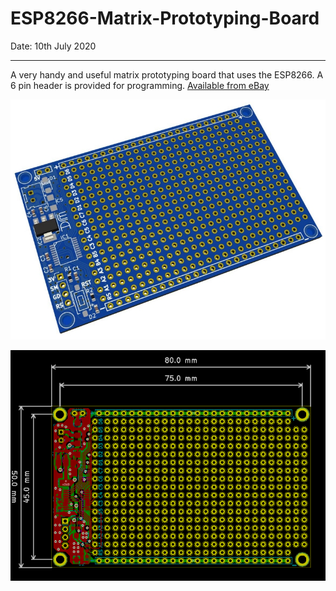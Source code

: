# ESP8266-Matrix-Prototyping-Board
Date: 10th July 2020

---

A very handy and useful matrix prototyping board that uses the ESP8266. A 6 pin header is provided for programming. [Available from eBay](https://www.ebay.co.uk/sch/mlabs2018/m.html?_nkw=&_armrs=1&_ipg=&_from=)

![PCB Layout](https://github.com/Mottramlabs/SMT8-Matrix-Prototyping-Board/blob/master/Board%20Details/PIX201073.jpg?raw=true)



![Dims](https://github.com/Mottramlabs/SMT8-Matrix-Prototyping-Board/blob/master/Board%20Details/Dims.png?raw=true)